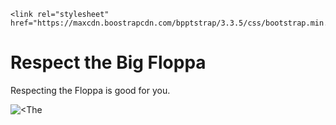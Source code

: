 
    <link rel="stylesheet" href="https://maxcdn.boostrapcdn.com/bpptstrap/3.3.5/css/bootstrap.min.css">
   </head>
   <body>
    <div class="container">
      <div class="row">
          <div class="col-sm-12">
            <h1>Respect the Big Floppa</h1>
            <p> Respecting the Floppa is good for you.</p>
            <img src="https://i.imgflip.com/4jt6dr.jpg" alt=<The Floppa">
           </div>
          </div>
         <div>
        </body>
       </html>
